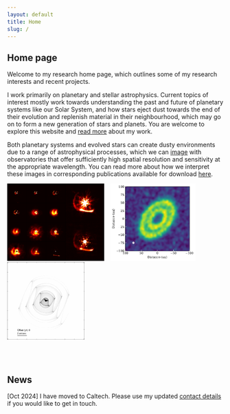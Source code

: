 ```yaml
---
layout: default
title: Home
slug: /
---
```


## Home page

Welcome to my research home page, which outlines some of my research interests and recent projects. 

I work primarily on planetary and stellar astrophysics. Current topics of interest mostly work towards understanding the past and future of planetary systems like our Solar System, and how stars eject dust towards the end of their evolution and replenish material in their neighbourhood, which may go on to form a new generation of stars and planets. You are welcome to explore this website and [read more](./science) about my work. 

Both planetary systems and evolved stars can create dusty environments due to a range of astrophysical processes, which we can [image](./press) with observatories that offer sufficiently high spatial resolution and sensitivity at the appropriate wavelength. You can read more about how we interpret these images in corresponding publications available for download [here](./publications). 

<!-- Students who are interested in [collaborating](./people) are welcome to get in touch. -->

<div>
    <img src="./img/Collage.png" class="home-pic" style="height: 180px; margin-right: 10px;">
    <img src="./img/nospf_example.pdf" class="home-pic" style="height: 180px; margin-right: 10px;">
    <img src="./img/WR112_slow.gif" class="home-pic" style="height: 180px;">
</div>

<br/><br/>

## News

[Oct 2024] I have moved to Caltech. Please use my updated [contact details](./about) if you would like to get in touch. 


